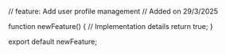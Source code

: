 // feature: Add user profile management
// Added on 29/3/2025

function newFeature() {
  // Implementation details
  return true;
}

export default newFeature;